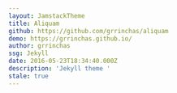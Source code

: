 ```yaml
---
layout: JamstackTheme
title: Aliquam
github: https://github.com/grrinchas/aliquam
demo: https://grrinchas.github.io/
author: grrinchas
ssg: Jekyll
date: 2016-05-23T18:34:40.000Z
description: 'Jekyll theme '
stale: true
---
```

